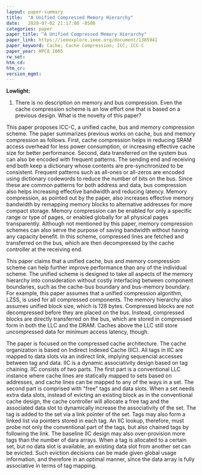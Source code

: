 ```yaml
---
layout: paper-summary
title:  "A Unified Compressed Memory Hierarchy"
date:   2020-07-02 21:17:00 -0500
categories: paper
paper_title: "A Unified Compressed Memory Hierarchy"
paper_link: https://ieeexplore.ieee.org/document/1385941
paper_keyword: Cache; Cache Compression; ICC; ICC-C
paper_year: HPCA 2005
rw_set:
htm_cd:
htm_cr:
version_mgmt:
---
```


**Lowlight:**

1. There is no description on memory and bus compression. Even the cache compression scheme is an low effort one that
   is based on a previous design. What is the novelty of this paper?

This paper proposes ICC-C, a unified cache, bus and memory compression scheme. The paper summarizes previous works on 
cache, bus and memory compression as follows. First, cache compression helps in reducing SRAM access overhead for less
power consumption, or increasing effective cache size for better performance. Second, data transferred on the system bus
can also be encoded with frequent patterns. The sending end and receiving end both keep a dictionary whose contents are 
pre-synchronized to be consistent. Frequent patterns such as all-ones or all-zeros are encoded using dictionary codewords
to reduce the number of bits on the bus. Since these are common patterns for both address and data, bus compression also 
helps increasing effective bandwidth and reducing latency. Memory compression, as pointed out by the paper, also increases
effective memory bandwidth by remapping memory blocks to alternative addresses for more compact storage. Memory
compression can be enabled for only a specific range or type of pages, or enabled globally for all physical pages 
transparently. Although not mentioned by this paper, memory compression schemes can also serve the purpose of saving 
bandwidth without having any capacity benefit. In this scheme, compressed lines are fetched and transferred on the bus,
which are then decompressed by the cache controller at the receiving end.

This paper claims that a unified cache, bus and memory compression scheme can help further improve performance than any
of the individual scheme. The unified scheme is designed to take all aspects of the memory hierarchy into consideration
without costly interfacing between component boundaries, such as the cache-bus boundary and bus-memory boundary.
For example, this paper assumes that a unified compression algorithm, LZSS, is used for all compressed components. 
The memory hierarchy also assumes unified block size, which is 128 bytes. Compressed blocks are not decompressed before 
they are placed on the bus. Instead, compressed blocks are directly transferred on the bus, which are stored in compressed
form in both the LLC and the DRAM. Caches above the LLC still store uncompressed data for minimum access latency, though.

The paper is focused on the compressed cache architecture. The cache organization is based on Indirect Indexed Cache (IIC).
All tags in IIC are mapped to data slots via an indirect link, implying sequencial accesses between tag and data.
IIC is a dynamic associativity design based on tag chaining. IIC consists of two parts. The first part is a conventional 
LLC instance where cache lines are statically mapped to sets based on addresses, and cache lines can be mapped to any of 
the ways in a set. The second part is comprised with "free" tags and data slots. When a set needs extra data slots, instead
of evicting an existing block as in the conventional cache design, the cache controller will allocate a free tag and the 
associated data slot to dynamically increase the associativity of the set. The tag is added to the set via a link pointer
of the set. Tags may also form a linked list via pointers stored in each tag. An IIC lookup, therefore, must probe not only
the conventional part of the tags, but also chained tags by following the link.
The baseline IIC design may also over-provision more tags than the number of dara arrays. When a tag is allocated 
to a certain set, but no data slot is available, an existing data slot from another set can be evicted. Such eviction
decisions can be made given global usage information, and therefore in an optimal manner, since the data array is fully 
associative in terms of tag mapping.
